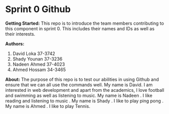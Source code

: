 # Sprint 0 Github
**Getting Started:**
This repo is to introduce the team members contributing to this component in sprint 0. 
This includes their names and IDs as well as their interests.

**Authors:**
1. David Loka 37-3742
1. Shady Younan 37-3236
1. Nadeen Ahmed 37-4023
1. Ahmed Hossam 34-3465 

**About:**
The purpose of this repo is to test our abilities in using Github and ensure that we can all use the commands well.
My name is David. I am interested in web development and apart from the academics, I love football and swimming as well as listening to music.
My name is Nadeen . I like reading and listening to music .
My name is Shady . I like to play ping pong .
My name is Ahmed . I like to play Tennis.

 
